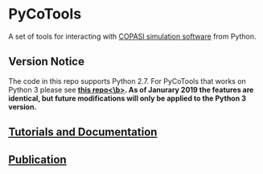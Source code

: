 # PyCoTools

A set of tools for interacting with [COPASI simulation software](http://copasi.org/) from Python. 

## Version Notice

The code in this repo supports Python 2.7. For PyCoTools that works on Python 3 please see [<b>this repo<\b>](https://github.com/CiaranWelsh/pycotools3). As of Janurary 2019 the features are identical, but future modifications will only be applied to the Python 3 version. 


## [Tutorials and Documentation](https://pycotools.readthedocs.io/en/latest/)

## <a href=https://academic.oup.com/bioinformatics/advance-article/doi/10.1093/bioinformatics/bty409/5001390>Publication</a>









